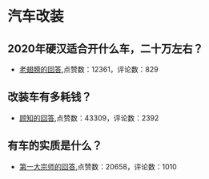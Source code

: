 # 汽车改装
## 2020年硬汉适合开什么车，二十万左右？
- [老翅膀的回答](https://www.zhihu.com/question/40553738/answer/89313241),点赞数：12361，评论数：829
## 改装车有多耗钱？
- [顾知的回答](https://www.zhihu.com/question/311221694/answer/664107400),点赞数：43309，评论数：2392
## 有车的实质是什么？
- [第一大宗师的回答](https://www.zhihu.com/question/48883505/answer/343362619),点赞数：20658，评论数：1010
